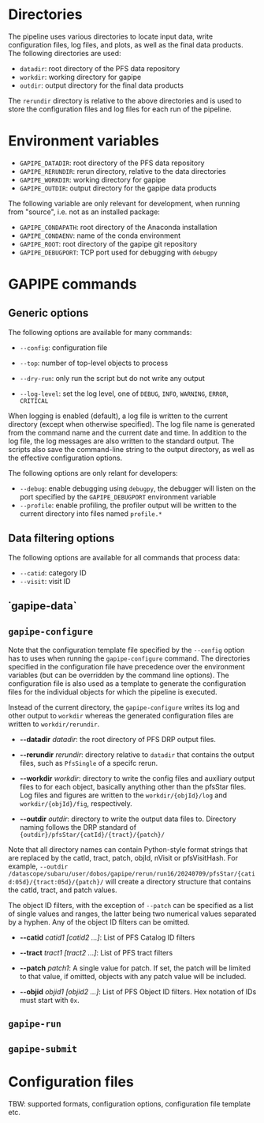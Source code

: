 # Directories

The pipeline uses various directories to locate input data, write configuration files, log files, and plots, as well as the final data products. The following directories are used:

* `datadir`: root directory of the PFS data repository
* `workdir`: working directory for gapipe
* `outdir`: output directory for the final data products

The `rerundir` directory is relative to the above directories and is used to store the configuration files and log files for each run of the pipeline.

# Environment variables

* `GAPIPE_DATADIR`: root directory of the PFS data repository
* `GAPIPE_RERUNDIR`: rerun directory, relative to the data directories
* `GAPIPE_WORKDIR`: working directory for gapipe
* `GAPIPE_OUTDIR`: output directory for the gapipe data products

The following variable are only relevant for development, when running from "source", i.e. not as an installed package:

* `GAPIPE_CONDAPATH`: root directory of the Anaconda installation
* `GAPIPE_CONDAENV`: name of the conda environment
* `GAPIPE_ROOT`: root directory of the gapipe git repository
* `GAPIPE_DEBUGPORT`: TCP port used for debugging with `debugpy`

# GAPIPE commands

## Generic options

The following options are available for many commands:

* `--config`: configuration file
* `--top`: number of top-level objects to process
* `--dry-run`: only run the script but do not write any output

* `--log-level`: set the log level, one of `DEBUG`, `INFO`, `WARNING`, `ERROR`, `CRITICAL`

When logging is enabled (default), a log file is written to the current directory (except when otherwise specified). The log file name is generated from the command name and the current date and time. In addition to the log file, the log messages are also written to the standard output. The scripts also save the command-line string to the output directory, as well as the effective configuration options.

The following options are only relant for developers:

* `--debug`: enable debugging using `debugpy`, the debugger will listen on the port specified by the `GAPIPE_DEBUGPORT` environment variable
* `--profile`: enable profiling, the profiler output will be written to the current directory into files named `profile.*`

## Data filtering options

The following options are available for all commands that process data:

* `--catid`: category ID
* `--visit`: visit ID

## ˙gapipe-data`

## `gapipe-configure`

Note that the configuration template file specified by the `--config` option has to uses when running the `gapipe-configure` command. The directories specified in the configuration file have precedence over the environment variables (but can be overridden by the command line options). The configuration file is also used as a template to generate the configuration files for the individual objects for which the pipeline is executed.

Instead of the current directory, the `gapipe-configure` writes its log and other output to `workdir` whereas the generated configuration files are written to `workdir/rerundir`.

* **--datadir** *datadir*: the root directory of PFS DRP output files.

* **--rerundir** *rerundir*: directory relative to `datadir` that contains the output files, such as `PfsSingle` of a specifc rerun.

* **--workdir** *workdir*: directory to write the config files and auxiliary output files to for each object, basically anything other than the pfsStar files. Log files and figures are written to the `workdir/{objId}/log` and `workdir/{objId}/fig`, respectively.

* **--outdir** *outdir*: directory to write the output data files to. Directory naming follows the DRP standard of `{outdir}/pfsStar/{catId}/{tract}/{patch}/`

Note that all directory names can contain Python-style format strings that are replaced by the catId, tract, patch, objId, nVisit or pfsVisitHash. For example, `--outdir /datascope/subaru/user/dobos/gapipe/rerun/run16/20240709/pfsStar/{catid:05d}/{tract:05d}/{patch}/` will create a directory structure that contains the catId, tract, and patch values.

The object ID filters, with the exception of `--patch` can be specified as a list of single values and ranges, the latter being two numerical values separated by a hyphen. Any of the object ID filters can be omitted.

* **--catid** *catid1 [catid2 ...]*: List of PFS Catalog ID filters

* **--tract** *tract1 [tract2 ...]*: List of PFS tract filters

* **--patch** *patch1*: A single value for patch. If set, the patch will be limited to that value, if omitted, objects with any patch value will be included.

* **--objid** *objid1 [objid2 ...]*: List of PFS Object ID filters. Hex notation of IDs must start with `0x`.

## `gapipe-run`

## `gapipe-submit`

# Configuration files

TBW: supported formats, configuration options, configuration file template etc.